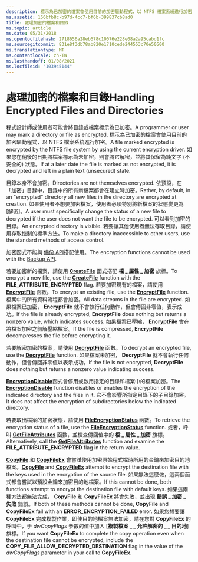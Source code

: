 ```yaml
---
description: 標示為已加密的檔案會使用目前的加密驅動程式，以 NTFS 檔案系統進行加密。
ms.assetid: 166bfb8c-b97d-4cc7-bf6b-399837cb8ad0
title: 處理加密的檔案和目錄
ms.topic: article
ms.date: 05/31/2018
ms.openlocfilehash: 2718656a28eb678c10076e228e08a2a95cabd1fc
ms.sourcegitcommit: 831e8f3db78ab820e1710cede244553c70e50500
ms.translationtype: MT
ms.contentlocale: zh-TW
ms.lasthandoff: 01/08/2021
ms.locfileid: "103945144"
---
```

# <a name="handling-encrypted-files-and-directories"></a><span data-ttu-id="37e5d-103">處理加密的檔案和目錄</span><span class="sxs-lookup"><span data-stu-id="37e5d-103">Handling Encrypted Files and Directories</span></span>

<span data-ttu-id="37e5d-104">程式設計師或使用者可能會將目錄或檔案標示為已加密。</span><span class="sxs-lookup"><span data-stu-id="37e5d-104">A programmer or user may mark a directory or file as encrypted.</span></span> <span data-ttu-id="37e5d-105">標示為已加密的檔案會使用目前的加密驅動程式，以 NTFS 檔案系統進行加密。</span><span class="sxs-lookup"><span data-stu-id="37e5d-105">A file marked encrypted is encrypted by the NTFS file system by using the current encryption driver.</span></span> <span data-ttu-id="37e5d-106">如果您在稍後的日期將檔案標示為未加密，則會將它解密，並將其保留為純文字 (不安全的) 狀態。</span><span class="sxs-lookup"><span data-stu-id="37e5d-106">If at a later date the file is marked as not encrypted, it is decrypted and left in a plain text (unsecured) state.</span></span>

<span data-ttu-id="37e5d-107">目錄本身不會加密。</span><span class="sxs-lookup"><span data-stu-id="37e5d-107">Directories are not themselves encrypted.</span></span> <span data-ttu-id="37e5d-108">依預設，在「加密」目錄中，目錄中的所有新檔案都會在建立時加密。</span><span class="sxs-lookup"><span data-stu-id="37e5d-108">Rather, by default, in an "encrypted" directory all new files in the directory are encrypted at creation.</span></span> <span data-ttu-id="37e5d-109">如果使用者不想要加密檔案，使用者必須特別將新檔案的狀態變更為 [解密]。</span><span class="sxs-lookup"><span data-stu-id="37e5d-109">A user must specifically change the status of a new file to decrypted if the user does not want the file to be encrypted.</span></span> <span data-ttu-id="37e5d-110">可以看到加密的目錄。</span><span class="sxs-lookup"><span data-stu-id="37e5d-110">An encrypted directory is visible.</span></span> <span data-ttu-id="37e5d-111">若要讓其他使用者無法存取目錄，請使用存取控制的標準方法。</span><span class="sxs-lookup"><span data-stu-id="37e5d-111">To make a directory inaccessible to other users, use the standard methods of access control.</span></span>

<span data-ttu-id="37e5d-112">加密函式不能與 [備份 API](/windows/desktop/Backup/backup)搭配使用。</span><span class="sxs-lookup"><span data-stu-id="37e5d-112">The encryption functions cannot be used with the [Backup API](/windows/desktop/Backup/backup).</span></span>

<span data-ttu-id="37e5d-113">若要加密新的檔案，請使用 [**CreateFile**](/windows/desktop/api/FileAPI/nf-fileapi-createfilea) 函式搭配 **檔 \_ 屬性 \_ 加密** 旗標。</span><span class="sxs-lookup"><span data-stu-id="37e5d-113">To encrypt a new file, use the [**CreateFile**](/windows/desktop/api/FileAPI/nf-fileapi-createfilea) function with the **FILE\_ATTRIBUTE\_ENCRYPTED** flag.</span></span> <span data-ttu-id="37e5d-114">若要加密現有的檔案，請使用 [**EncryptFile**](/windows/desktop/api/WinBase/nf-winbase-encryptfilea) 函數。</span><span class="sxs-lookup"><span data-stu-id="37e5d-114">To encrypt an existing file, use the [**EncryptFile**](/windows/desktop/api/WinBase/nf-winbase-encryptfilea) function.</span></span> <span data-ttu-id="37e5d-115">檔案中的所有資料流程都會加密。</span><span class="sxs-lookup"><span data-stu-id="37e5d-115">All data streams in the file are encrypted.</span></span> <span data-ttu-id="37e5d-116">如果檔案已加密， **EncryptFile** 就不會執行任何動作，但會傳回非零值，表示成功。</span><span class="sxs-lookup"><span data-stu-id="37e5d-116">If the file is already encrypted, **EncryptFile** does nothing but returns a nonzero value, which indicates success.</span></span> <span data-ttu-id="37e5d-117">如果檔案已壓縮， **EncryptFile** 會在將檔案加密之前解壓縮檔案。</span><span class="sxs-lookup"><span data-stu-id="37e5d-117">If the file is compressed, **EncryptFile** decompresses the file before encrypting it.</span></span>

<span data-ttu-id="37e5d-118">若要解密加密的檔案，請使用 [**DecryptFile**](/windows/desktop/api/WinBase/nf-winbase-decryptfilea) 函數。</span><span class="sxs-lookup"><span data-stu-id="37e5d-118">To decrypt an encrypted file, use the [**DecryptFile**](/windows/desktop/api/WinBase/nf-winbase-decryptfilea) function.</span></span> <span data-ttu-id="37e5d-119">如果檔案未加密， **DecryptFile** 就不會執行任何動作，但會傳回非零值以表示成功。</span><span class="sxs-lookup"><span data-stu-id="37e5d-119">If the file is not encrypted, **DecryptFile** does nothing but returns a nonzero value indicating success.</span></span>

<span data-ttu-id="37e5d-120">[**EncryptionDisable**](/windows/desktop/api/WinEfs/nf-winefs-encryptiondisable)函式會停用或啟用指定的目錄和檔案中的檔案加密。</span><span class="sxs-lookup"><span data-stu-id="37e5d-120">The [**EncryptionDisable**](/windows/desktop/api/WinEfs/nf-winefs-encryptiondisable) function disables or enables the encryption of the indicated directory and the files in it.</span></span> <span data-ttu-id="37e5d-121">它不會影響所指定目錄下的子目錄加密。</span><span class="sxs-lookup"><span data-stu-id="37e5d-121">It does not affect the encryption of subdirectories below the indicated directory.</span></span>

<span data-ttu-id="37e5d-122">若要取出檔案的加密狀態，請使用 [**FileEncryptionStatus**](/windows/desktop/api/WinBase/nf-winbase-fileencryptionstatusa) 函數。</span><span class="sxs-lookup"><span data-stu-id="37e5d-122">To retrieve the encryption status of a file, use the [**FileEncryptionStatus**](/windows/desktop/api/WinBase/nf-winbase-fileencryptionstatusa) function.</span></span> <span data-ttu-id="37e5d-123">或者，呼叫 [**GetFileAttributes**](/windows/desktop/api/FileAPI/nf-fileapi-getfileattributesa) 函數，並檢查傳回值中的 **檔 \_ 屬性 \_ 加密** 旗標。</span><span class="sxs-lookup"><span data-stu-id="37e5d-123">Alternatively, call the [**GetFileAttributes**](/windows/desktop/api/FileAPI/nf-fileapi-getfileattributesa) function and examine the **FILE\_ATTRIBUTE\_ENCRYPTED** flag in the return value.</span></span>

<span data-ttu-id="37e5d-124">[**CopyFile**](/windows/desktop/api/WinBase/nf-winbase-copyfile) 和 [**CopyFileEx**](/windows/desktop/api/WinBase/nf-winbase-copyfileexa) 會嘗試使用加密原始程式檔時所用的金鑰來加密目的地檔案。</span><span class="sxs-lookup"><span data-stu-id="37e5d-124">[**CopyFile**](/windows/desktop/api/WinBase/nf-winbase-copyfile) and [**CopyFileEx**](/windows/desktop/api/WinBase/nf-winbase-copyfileexa) attempt to encrypt the destination file with the keys used in the encryption of the source file.</span></span> <span data-ttu-id="37e5d-125">如果無法這麼做，這兩個函式都會嘗試以預設金鑰來加密目的地檔案。</span><span class="sxs-lookup"><span data-stu-id="37e5d-125">If this cannot be done, both functions attempt to encrypt the destination file with default keys.</span></span> <span data-ttu-id="37e5d-126">如果這兩種方法都無法完成， **CopyFile** 和 **CopyFileEx** 將會失敗，並出現 **錯誤 \_ 加密 \_ 失敗** 錯誤。</span><span class="sxs-lookup"><span data-stu-id="37e5d-126">If both of these methods cannot be done, **CopyFile** and **CopyFileEx** fail with an **ERROR\_ENCRYPTION\_FAILED** error.</span></span> <span data-ttu-id="37e5d-127">如果您想要讓 **CopyFileEx** 完成複製作業，即使目的地檔案無法加密，請在您對 **CopyFileEx** 的呼叫中，于 *dwCopyFlags* 參數的值中加入 [**複製檔案 \_ \_ 允許解密的 \_ \_ 目的地**] 旗標。</span><span class="sxs-lookup"><span data-stu-id="37e5d-127">If you want **CopyFileEx** to complete the copy operation even when the destination file cannot be encrypted, include the **COPY\_FILE\_ALLOW\_DECRYPTED\_DESTINATION** flag in the value of the *dwCopyFlags* parameter in your call to **CopyFileEx**.</span></span>

 

 
